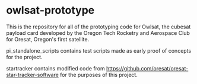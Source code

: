 # owlsat-prototype
This is the repository for all of the prototyping code for Owlsat, the cubesat payload card developed by the Oregon Tech Rocketry and Aerospace Club for Oresat, Oregon's first satellite.


pi_standalone_scripts contains test scripts made as early proof of concepts for the project.

startracker contains modified code from https://github.com/oresat/oresat-star-tracker-software for the purposes of this project.